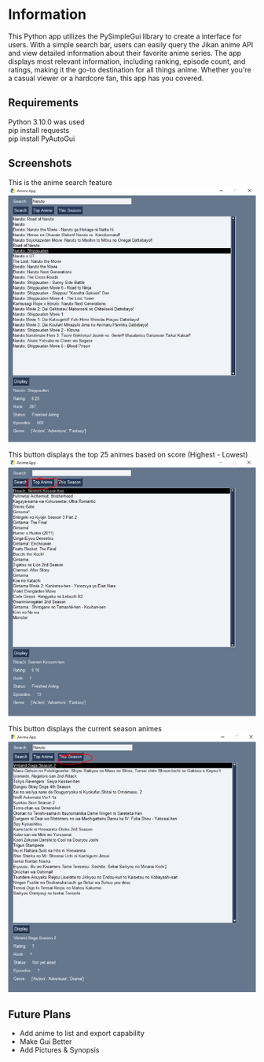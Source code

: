 # Information
This Python app utilizes the PySimpleGui library to create a interface for users. With a simple search bar, users can easily query the Jikan anime API and view detailed information about their favorite anime series. The app displays most relevant information, including ranking, episode count, and ratings, making it the go-to destination for all things anime. Whether you're a casual viewer or a hardcore fan, this app has you covered.

## Requirements
Python 3.10.0 was used  
pip install requests  
pip install PyAutoGui

## Screenshots
This is the anime search feature
![alt text](https://github.com/khoawack/Anime-Info/blob/main/ScreenShots/Test2.PNG)

This button displays the top 25 animes based on score (Highest - Lowest)
![alt text](https://github.com/khoawack/Anime-Info/blob/main/ScreenShots/Test1.PNG)

This button displays the current season animes
![alt text](https://github.com/khoawack/Anime-Info/blob/main/ScreenShots/Test3.PNG)

## Future Plans
- Add anime to list and export capability
- Make Gui Better
- Add Pictures & Synopsis
